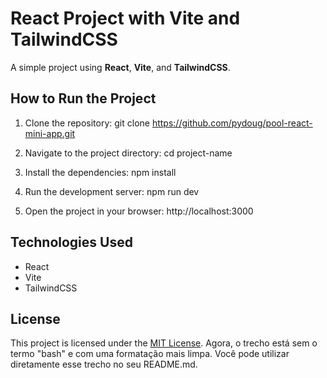 # React Project with Vite and TailwindCSS

A simple project using **React**, **Vite**, and **TailwindCSS**.

## How to Run the Project

1. Clone the repository:
git clone https://github.com/pydoug/pool-react-mini-app.git
   
2. Navigate to the project directory:
cd project-name

3. Install the dependencies:
npm install

4. Run the development server:
npm run dev

5. Open the project in your browser:
http://localhost:3000

## Technologies Used

- React
- Vite
- TailwindCSS

## License

This project is licensed under the [MIT License](LICENSE).
Agora, o trecho está sem o termo "bash" e com uma formatação mais limpa. Você pode utilizar diretamente esse trecho no seu README.md.
